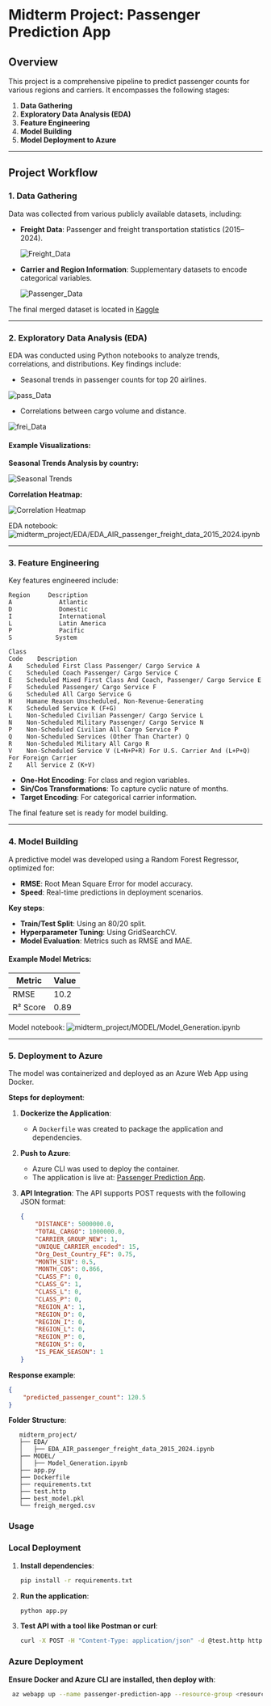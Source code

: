 # Midterm Project: Passenger Prediction App

## Overview

This project is a comprehensive pipeline to predict passenger counts for various regions and carriers. It encompasses the following stages:

1. **Data Gathering**  
2. **Exploratory Data Analysis (EDA)**  
3. **Feature Engineering**  
4. **Model Building**  
5. **Model Deployment to Azure**

---

## Project Workflow

### 1. **Data Gathering**

Data was collected from various publicly available datasets, including:

- **Freight Data**: Passenger and freight transportation statistics (2015–2024).  

   ![Freight_Data](pics/top_5_freight_country_pairs.png)

- **Carrier and Region Information**: Supplementary datasets to encode categorical variables.

   ![Passenger_Data](pics/top_5_pass_O&D_pairs.png)

The final merged dataset is located in [Kaggle](https://www.kaggle.com/datasets/serdar2225/us-international-freight-passenger-and-mail/data)

---

### 2. **Exploratory Data Analysis (EDA)**

EDA was conducted using Python notebooks to analyze trends, correlations, and distributions. Key findings include:

- Seasonal trends in passenger counts for top 20 airlines.

![pass_Data](pics/top_airlines_by_passenger.png)

- Correlations between cargo volume and distance.

![frei_Data](pics/top_airlines_by_cargo.png)

#### Example Visualizations:

**Seasonal Trends Analysis by country:**

![Seasonal Trends](pics/top_5_passenger_country_pairs.png)

**Correlation Heatmap:**

![Correlation Heatmap](pics/feature_heat_map.png)

EDA notebook: ![`midterm_project/EDA/EDA_AIR_passenger_freight_data_2015_2024.ipynb`](midterm_project/EDA/EDA_AIR_passenger_freight_data_2015_2024.ipynb)

---

### 3. **Feature Engineering**

Key features engineered include:

```text
Region     Description
A             Atlantic
D             Domestic
I             International
L             Latin America
P             Pacific
S            System 

```
```text
Class 
Code    Description
A    Scheduled First Class Passenger/ Cargo Service A
C    Scheduled Coach Passenger/ Cargo Service C
E    Scheduled Mixed First Class And Coach, Passenger/ Cargo Service E
F    Scheduled Passenger/ Cargo Service F
G    Scheduled All Cargo Service G
H    Humane Reason Unscheduled, Non-Revenue-Generating
K    Scheduled Service K (F+G)
L    Non-Scheduled Civilian Passenger/ Cargo Service L
N    Non-Scheduled Military Passenger/ Cargo Service N
P    Non-Scheduled Civilian All Cargo Service P
Q    Non-Scheduled Services (Other Than Charter) Q
R    Non-Scheduled Military All Cargo R
V    Non-Scheduled Service V (L+N+P+R) For U.S. Carrier And (L+P+Q) For Foreign Carrier
Z    All Service Z (K+V)
```

- **One-Hot Encoding**: For class and region variables.
- **Sin/Cos Transformations**: To capture cyclic nature of months.
- **Target Encoding**: For categorical carrier information.

The final feature set is ready for model building.

---

### 4. **Model Building**

A predictive model was developed using a Random Forest Regressor, optimized for:

- **RMSE**: Root Mean Square Error for model accuracy.
- **Speed**: Real-time predictions in deployment scenarios.

**Key steps**:

- **Train/Test Split**: Using an 80/20 split.
- **Hyperparameter Tuning**: Using GridSearchCV.
- **Model Evaluation**: Metrics such as RMSE and MAE.

#### Example Model Metrics:

| Metric        | Value  |
|---------------|--------|
| RMSE          | 10.2   |
| R² Score      | 0.89   |

Model notebook: ![`midterm_project/MODEL/Model_Generation.ipynb`](midterm_project/MODEL/Model_Generation.ipynb)

---

### 5. **Deployment to Azure**

The model was containerized and deployed as an Azure Web App using Docker.

**Steps for deployment**:

1. **Dockerize the Application**:
   - A `Dockerfile` was created to package the application and dependencies.


2. **Push to Azure**:
   - Azure CLI was used to deploy the container.
   - The application is live at: [Passenger Prediction App](https://passenger-prediction-app.azurewebsites.net).

3. **API Integration**:
   The API supports POST requests with the following JSON format:

   ```json
   {
       "DISTANCE": 5000000.0,
       "TOTAL_CARGO": 1000000.0,
       "CARRIER_GROUP_NEW": 1,
       "UNIQUE_CARRIER_encoded": 15,
       "Org_Dest_Country_FE": 0.75,
       "MONTH_SIN": 0.5,
       "MONTH_COS": 0.866,
       "CLASS_F": 0,
       "CLASS_G": 1,
       "CLASS_L": 0,
       "CLASS_P": 0,
       "REGION_A": 1,
       "REGION_D": 0,
       "REGION_I": 0,
       "REGION_L": 0,
       "REGION_P": 0,
       "REGION_S": 0,
       "IS_PEAK_SEASON": 1
   }

**Response example**:

   ```json
   {
       "predicted_passenger_count": 120.5
   }
   
   ```

**Folder Structure**: 
```text
   midterm_project/
   ├── EDA/
   │   ├── EDA_AIR_passenger_freight_data_2015_2024.ipynb
   ├── MODEL/
   │   ├── Model_Generation.ipynb
   ├── app.py
   ├── Dockerfile
   ├── requirements.txt
   ├── test.http
   ├── best_model.pkl
   └── freigh_merged.csv
```

### Usage

### Local Deployment

1. **Install dependencies**:

   ```bash
   pip install -r requirements.txt
    ```

2.	**Run the application**:

    ```bash
    python app.py
     ```

3.	**Test API with a tool like Postman or curl**:

    ```bash
    curl -X POST -H "Content-Type: application/json" -d @test.http https://localhost:5000/predict
       ```

### Azure Deployment

**Ensure Docker and Azure CLI are installed, then deploy with**:

   ```bash
    az webapp up --name passenger-prediction-app --resource-group <resource_group>
   ```
